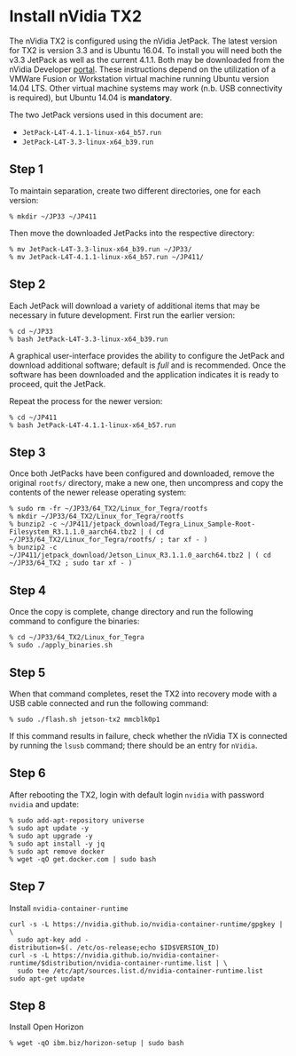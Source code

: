 # Install nVidia TX2

The nVidia TX2 is configured using the nVidia JetPack.  The latest version for TX2 is version 3.3 and is Ubuntu 16.04.  To install you will need both the v3.3 JetPack as well as the current 4.1.1.  Both may be downloaded from the nVidia Developer [portal][nvidia-developer].  These instructions depend on the utilization of a VMWare Fusion or Workstation virtual machine running Ubuntu version 14.04 LTS. Other virtual machine systems may work (n.b. USB connectivity is required), but Ubuntu 14.04 is **mandatory**.

[nvidia-developer]: https://developer.nvidia.com/embedded/jetpack

The two JetPack versions used in this document are:

+ `JetPack-L4T-4.1.1-linux-x64_b57.run`
+ `JetPack-L4T-3.3-linux-x64_b39.run`

## Step 1 
To maintain separation, create two different directories, one for each version:

```
% mkdir ~/JP33 ~/JP411
```

Then move the downloaded JetPacks into the respective directory:

```
% mv JetPack-L4T-3.3-linux-x64_b39.run ~/JP33/
% mv JetPack-L4T-4.1.1-linux-x64_b57.run ~/JP411/
```
## Step 2
Each JetPack will download a variety of additional items that may be necessary in future development.  First run the earlier version:

```
% cd ~/JP33 
% bash JetPack-L4T-3.3-linux-x64_b39.run
```

A graphical user-interface provides the ability to configure the JetPack and download additional software; default is _full_ and is recommended.  Once the software has been downloaded and the application indicates it is ready to proceed, quit the JetPack.

Repeat the process for the newer version:

```
% cd ~/JP411
% bash JetPack-L4T-4.1.1-linux-x64_b57.run
```

## Step 3
Once both JetPacks have been configured and downloaded, remove the original `rootfs/` directory, make a new one, then uncompress and copy the contents of the newer release operating system:

```
% sudo rm -fr ~/JP33/64_TX2/Linux_for_Tegra/rootfs
% mkdir ~/JP33/64_TX2/Linux_for_Tegra/rootfs
% bunzip2 -c ~/JP411/jetpack_download/Tegra_Linux_Sample-Root-Filesystem_R3.1.1.0_aarch64.tbz2 | ( cd ~/JP33/64_TX2/Linux_for_Tegra/rootfs/ ; tar xf - )
% bunzip2 -c ~/JP411/jetpack_download/Jetson_Linux_R3.1.1.0_aarch64.tbz2 | ( cd ~/JP33/64_TX2 ; sudo tar xf - )
```

## Step 4
Once the copy is complete, change directory and run the following command to configure the binaries:

```
% cd ~/JP33/64_TX2/Linux_for_Tegra
% sudo ./apply_binaries.sh
```

## Step 5
When that command completes, reset the TX2 into recovery mode with a USB cable connected and run the following command:

```
% sudo ./flash.sh jetson-tx2 mmcblk0p1
```
If this command results in failure, check whether the nVidia TX is connected by running the `lsusb` command; there should be an entry for `nVidia`.

## Step 6
After rebooting the TX2, login with default login `nvidia` with password `nvidia` and update:

```
% sudo add-apt-repository universe
% sudo apt update -y
% sudo apt upgrade -y
% sudo apt install -y jq
% sudo apt remove docker
% wget -qO get.docker.com | sudo bash
```

## Step 7
Install `nvidia-container-runtime`

```
curl -s -L https://nvidia.github.io/nvidia-container-runtime/gpgkey | \
  sudo apt-key add -
distribution=$(. /etc/os-release;echo $ID$VERSION_ID)
curl -s -L https://nvidia.github.io/nvidia-container-runtime/$distribution/nvidia-container-runtime.list | \
  sudo tee /etc/apt/sources.list.d/nvidia-container-runtime.list
sudo apt-get update
```

## Step 8
Install Open Horizon

```
% wget -qO ibm.biz/horizon-setup | sudo bash
```





